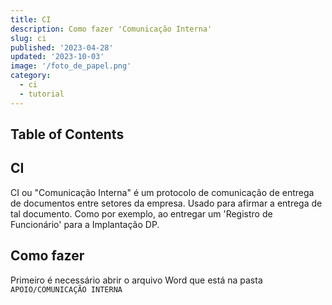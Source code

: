 ```yaml
---
title: CI
description: Como fazer 'Comunicação Interna'
slug: ci
published: '2023-04-28'
updated: '2023-10-03'
image: '/foto_de_papel.png'
category:
  - ci
  - tutorial
---
```


## Table of Contents

## CI

CI ou "Comunicação Interna" é um protocolo de comunicação de entrega de documentos entre setores da empresa.
Usado para afirmar a entrega de tal documento. Como por exemplo, ao entregar um 'Registro de Funcionário' para
a Implantação DP.

## Como fazer

Primeiro é necessário abrir o arquivo Word que está na pasta `APOIO/COMUNICAÇÃO INTERNA`
